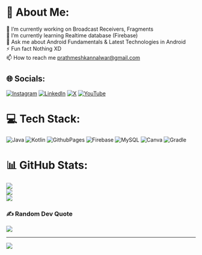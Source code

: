 # 💫 About Me:
🔭 I’m currently working on Broadcast Receivers, Fragments<br>🌱 I’m currently learning Realtime database (Firebase)<br>💬 Ask me about Android Fundamentals & Latest Technologies in Android<br>⚡ Fun fact Nothing XD<br>📫 How to reach me prathmeshkannalwar@gmail.com


## 🌐 Socials:
[![Instagram](https://img.shields.io/badge/Instagram-%23E4405F.svg?logo=Instagram&logoColor=white)](https://instagram.com/prathamesh_kannalwar) [![LinkedIn](https://img.shields.io/badge/LinkedIn-%230077B5.svg?logo=linkedin&logoColor=white)](https://linkedin.com/in/prathmesh-kannalwar) [![X](https://img.shields.io/badge/X-black.svg?logo=X&logoColor=white)](https://x.com/PKannalwar) [![YouTube](https://img.shields.io/badge/YouTube-%23FF0000.svg?logo=YouTube&logoColor=white)](https://youtube.com/@UC1RC7ZI7P6Z2i1xiZEpwYjw) 

# 💻 Tech Stack:
![Java](https://img.shields.io/badge/java-%23ED8B00.svg?style=for-the-badge&logo=openjdk&logoColor=white) ![Kotlin](https://img.shields.io/badge/kotlin-%237F52FF.svg?style=for-the-badge&logo=kotlin&logoColor=white) ![GithubPages](https://img.shields.io/badge/github%20pages-121013?style=for-the-badge&logo=github&logoColor=white) ![Firebase](https://img.shields.io/badge/firebase-a08021?style=for-the-badge&logo=firebase&logoColor=ffcd34) ![MySQL](https://img.shields.io/badge/mysql-4479A1.svg?style=for-the-badge&logo=mysql&logoColor=white) ![Canva](https://img.shields.io/badge/Canva-%2300C4CC.svg?style=for-the-badge&logo=Canva&logoColor=white) ![Gradle](https://img.shields.io/badge/Gradle-02303A.svg?style=for-the-badge&logo=Gradle&logoColor=white)
# 📊 GitHub Stats:
![](https://github-readme-stats.vercel.app/api?username=prathmeshkannalwar&theme=radical&hide_border=false&include_all_commits=true&count_private=false)<br/>
![](https://github-readme-streak-stats.herokuapp.com/?user=prathmeshkannalwar&theme=radical&hide_border=false)<br/>
![](https://github-readme-stats.vercel.app/api/top-langs/?username=prathmeshkannalwar&theme=radical&hide_border=false&include_all_commits=true&count_private=false&layout=compact)

### ✍️ Random Dev Quote
![](https://quotes-github-readme.vercel.app/api?type=horizontal&theme=radical)

---
[![](https://visitcount.itsvg.in/api?id=prathmeshkannalwar&icon=6&color=3)](https://visitcount.itsvg.in)

<!-- Proudly created with GPRM ( https://gprm.itsvg.in ) -->
